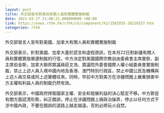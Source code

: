 ```yaml
---
layout: post
title: 外交部宣布對美加有關人員和實體實施制裁
date: 2021-03-27 21:08:21.000000000 +08:00
link: https://news.rthk.hk/rthk/ch/component/k2/1582935-20210327.htm
categories: rthk
---
```


外交部發言人宣布對美國、加拿大有關人員和實體實施制裁

外交部表示，針對美國、加拿大基於謊言和虛假資訊，在本月22日對新疆有關人員和實體實施單邊制裁的行徑，中方決定對美國國際宗教自由委員會主席曼欽、副主席伯金斯，加拿大聯邦眾議員莊文浩、眾議院外委會國際人權小組委員會實施制裁，禁止上述人員入境中國內地及香港、澳門特別行政區，禁止中國公民及機構與上述人員交易或同上述實體往來。同時，早前中方對美方在涉疆問題上嚴重損害中方主權和利益人員的制裁仍然有效。

外交部表示，中國政府捍衛國家主權、安全和發展利益的決心堅定不移。中方敦促有關方面認清形勢，糾正錯誤，停止在涉疆問題上搞政治操弄，停止以任何方式干涉中國內政，不要在錯誤的道路上越走越遠，否則必將玩火自焚。
